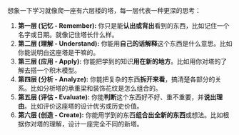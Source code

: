 

想象一下学习就像爬一座有六层楼的塔，每一层代表一种更深的思考：

1. **第一层 (记忆 - Remember):** 你只是能**认出或背出**看到的东西，比如记住一个名字或日期。就像记住塔长什么样。
2. **第二层 (理解 - Understand):** 你能用**自己的话解释**这个东西是什么意思。比如你能说明白这座塔是干嘛的。
3. **第三层 (应用 - Apply):** 你能把学到的知识**用在新的地方**。比如用你对塔的了解去搭一个积木模型。
4. **第四层 (分析 - Analyze):** 你能把复杂的东西**拆开来看**，搞清楚各部分的关系。比如分析塔的承重梁和装饰花纹是怎么组合的。
5. **第五层 (评估 - Evaluate):** 你能**判断**这个东西好不好、重不重要，并**说出理由**。比如评价这座塔的设计优劣或历史价值。
6. **第六层 (创造 - Create):** 你能用学到的东西**组合出全新的东西**或想法。比如根据你对塔的理解，设计一座完全不同的新塔。


